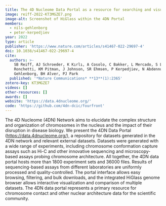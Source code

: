 ```yaml
---
title: The 4D Nucleome Data Portal as a resource for searching and visualizing curated nucleomics data
image: reiff-2022-KT3MGZE7.png
image-alt: Screenshot of HiGlass within the 4DN Portal
members:
  - nils-gehlenborg
  - peter-kerpedjiev
year: 2022
type: article
publisher: 'https://www.nature.com/articles/s41467-022-29697-4'
doi: 10.1038/s41467-022-29697-4
cite:
  authors: >-
    SB Reiff, AJ Schroeder, K Kırlı, A Cosolo, C Bakker, L Mercado, S Lee, AD Veit, AK Balashov, C Vitzthum, W
    Ronchetti, KM Pitman, J Johnson, SR Ehmsen, P Kerpedjiev, N Abdennur, M Imakaev, SU Öztürk, U Çamoğlu, LA Mirny, N
    Gehlenborg, BH Alver, PJ Park
  published: '*Nature Communications* **13**(1):2365'
zotero-key: KT3MGZE7
videos: []
other-resources: []
awards: []
website: 'https://data.4dnucleome.org/'
code: 'https://github.com/4dn-dcic/fourfront'
---
```

The 4D Nucleome (4DN) Network aims to elucidate the complex structure and organization of chromosomes in the nucleus and the impact of their disruption in disease biology. We present the 4DN Data Portal (https://data.4dnucleome.org/), a repository for datasets generated in the 4DN network and relevant external datasets. Datasets were generated with a wide range of experiments, including chromosome conformation capture assays such as Hi-C and other innovative sequencing and microscopy-based assays probing chromosome architecture. All together, the 4DN data portal hosts more than 1800 experiment sets and 36000 files. Results of sequencing-based assays from different laboratories are uniformly processed and quality-controlled. The portal interface allows easy browsing, filtering, and bulk downloads, and the integrated HiGlass genome browser allows interactive visualization and comparison of multiple datasets. The 4DN data portal represents a primary resource for chromosome contact and other nuclear architecture data for the scientific community.
